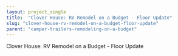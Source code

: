 ```yaml
---
layout: project_single
title:  "Clover House: RV Remodel on a Budget - Floor Update"
slug: "clover-house-rv-remodel-on-a-budget-floor-update"
parent: "camper-trailers-remodeling-on-a-budget"
---
```

Clover House: RV Remodel on a Budget - Floor Update